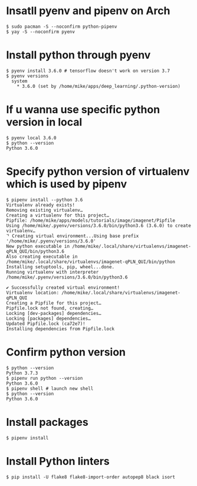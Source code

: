 # Insatll pyenv and pipenv on Arch

```
$ sudo pacman -S --noconfirm python-pipenv
$ yay -S --noconfirm pyenv
```

# Install python through pyenv

```
$ pyenv install 3.6.0 # tensorflow doesn't work on version 3.7
$ pyenv versions
  system
    * 3.6.0 (set by /home/mike/apps/deep_learning/.python-version)
```

# If u wanna use specific python version in local

```
$ pyenv local 3.6.0
$ python --version
Python 3.6.0
```

# Specify python version of virtualenv which is used by pipenv

```
$ pipenv install --python 3.6
Virtualenv already exists!
Removing existing virtualenv…
Creating a virtualenv for this project…
Pipfile: /home/mike/apps/models/tutorials/image/imagenet/Pipfile
Using /home/mike/.pyenv/versions/3.6.0/bin/python3.6 (3.6.0) to create virtualenv…
⠙ Creating virtual environment...Using base prefix '/home/mike/.pyenv/versions/3.6.0'
New python executable in /home/mike/.local/share/virtualenvs/imagenet-qPLN_QUI/bin/python3.6
Also creating executable in /home/mike/.local/share/virtualenvs/imagenet-qPLN_QUI/bin/python
Installing setuptools, pip, wheel...done.
Running virtualenv with interpreter /home/mike/.pyenv/versions/3.6.0/bin/python3.6

✔ Successfully created virtual environment!
Virtualenv location: /home/mike/.local/share/virtualenvs/imagenet-qPLN_QUI
Creating a Pipfile for this project…
Pipfile.lock not found, creating…
Locking [dev-packages] dependencies…
Locking [packages] dependencies…
Updated Pipfile.lock (ca72e7)!
Installing dependencies from Pipfile.lock 
```

# Confirm python version

```
$ python --version
Python 3.7.3
$ pipenv run python --version
Python 3.6.0
$ pipenv shell # launch new shell
$ python --version
Python 3.6.0
```

# Install packages

```
$ pipenv install 
```

# Install Python linters 

```
$ pip install -U flake8 flake8-import-order autopep8 black isort
```
